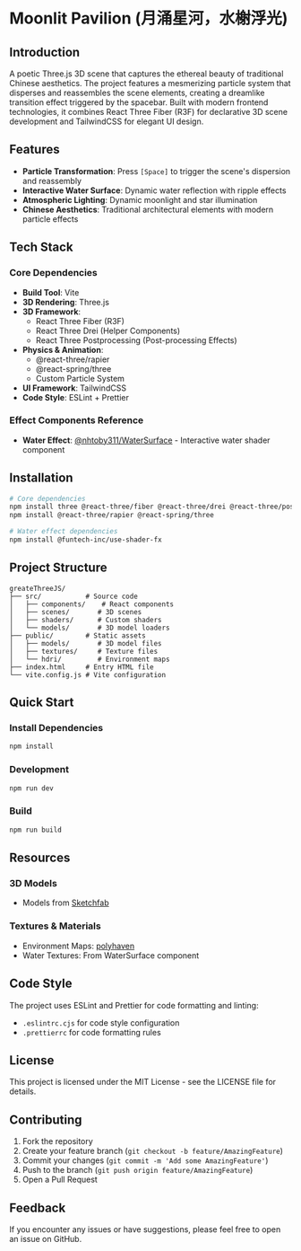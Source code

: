 # Moonlit Pavilion (月涌星河，水榭浮光)

## Introduction
A poetic Three.js 3D scene that captures the ethereal beauty of traditional Chinese aesthetics. The project features a mesmerizing particle system that disperses and reassembles the scene elements, creating a dreamlike transition effect triggered by the spacebar. Built with modern frontend technologies, it combines React Three Fiber (R3F) for declarative 3D scene development and TailwindCSS for elegant UI design.

## Features
- **Particle Transformation**: Press `[Space]` to trigger the scene's dispersion and reassembly
- **Interactive Water Surface**: Dynamic water reflection with ripple effects
- **Atmospheric Lighting**: Dynamic moonlight and star illumination
- **Chinese Aesthetics**: Traditional architectural elements with modern particle effects

## Tech Stack
### Core Dependencies
- **Build Tool**: Vite
- **3D Rendering**: Three.js
- **3D Framework**: 
  - React Three Fiber (R3F)
  - React Three Drei (Helper Components)
  - React Three Postprocessing (Post-processing Effects)
- **Physics & Animation**: 
  - @react-three/rapier
  - @react-spring/three
  - Custom Particle System
- **UI Framework**: TailwindCSS
- **Code Style**: ESLint + Prettier

### Effect Components Reference
- **Water Effect**: [@nhtoby311/WaterSurface](https://github.com/nhtoby311/WaterSurface) - Interactive water shader component

## Installation
```bash
# Core dependencies
npm install three @react-three/fiber @react-three/drei @react-three/postprocessing
npm install @react-three/rapier @react-spring/three

# Water effect dependencies
npm install @funtech-inc/use-shader-fx
```

## Project Structure
```
greateThreeJS/
├── src/           # Source code
│   ├── components/    # React components
│   ├── scenes/       # 3D scenes
│   ├── shaders/      # Custom shaders
│   └── models/       # 3D model loaders
├── public/        # Static assets
│   ├── models/       # 3D model files
│   ├── textures/     # Texture files
│   └── hdri/         # Environment maps
├── index.html     # Entry HTML file
└── vite.config.js # Vite configuration
```

## Quick Start

### Install Dependencies
```bash
npm install
```

### Development
```bash
npm run dev
```

### Build
```bash
npm run build
```

## Resources
### 3D Models
- Models from [Sketchfab](https://sketchfab.com/)
  
### Textures & Materials
- Environment Maps: [polyhaven](https://polyhaven.com/)
- Water Textures: From WaterSurface component

## Code Style
The project uses ESLint and Prettier for code formatting and linting:
- `.eslintrc.cjs` for code style configuration
- `.prettierrc` for code formatting rules

## License
This project is licensed under the MIT License - see the LICENSE file for details.

## Contributing
1. Fork the repository
2. Create your feature branch (`git checkout -b feature/AmazingFeature`)
3. Commit your changes (`git commit -m 'Add some AmazingFeature'`)
4. Push to the branch (`git push origin feature/AmazingFeature`)
5. Open a Pull Request

## Feedback
If you encounter any issues or have suggestions, please feel free to open an issue on GitHub.